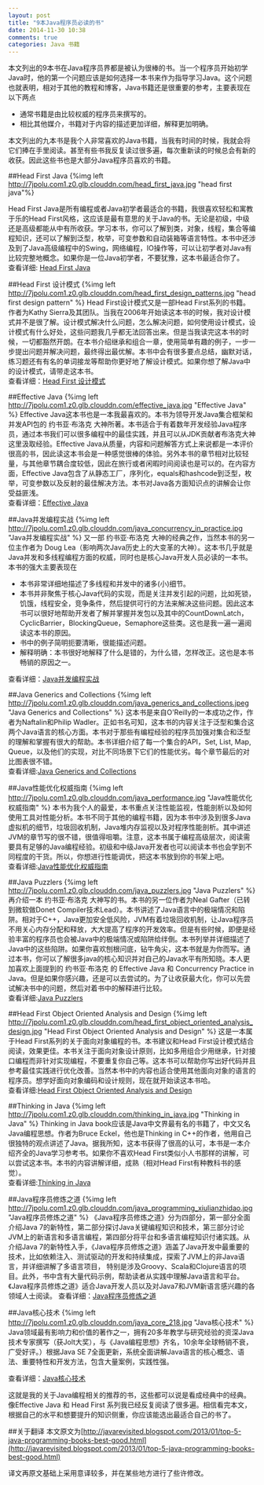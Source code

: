 ```yaml
---
layout: post
title: "9本Java程序员必读的书"
date: 2014-11-30 10:38
comments: true
categories: Java 书籍
---
```

本文列出的9本书在Java程序员界都是被认为很棒的书。当一个程序员开始初学Java时，他的第一个问题应该是如何选择一本书来作为指导学习Java。这个问题也就表明，相对于其他的教程和博客，Java书籍还是很重要的参考，主要表现在以下两点

  * 通常书籍是由比较权威的程序员来撰写的。
  * 相比其他媒介，书籍对于内容的描述更加详细，解释更加明确。

本文列出的九本书是我个人非常喜欢的Java书籍，当我有时间的时候，我就会将它们捧在手里阅读。甚至有些书我反复读过很多遍，每次重新读的时候总会有新的收获。因此这些书也是大部分Java程序员喜欢的书籍。
<!--more-->
##Head First Java
{%img left http://7jpolu.com1.z0.glb.clouddn.com/head_first_java.jpg "head first java"%}

Head First Java是所有编程或者Java初学者最适合的书籍，我很喜欢轻松和寓教于乐的Head First风格，这应该是最有意思的关于Java的书。无论是初级，中级还是高级都能从中有所收获。学习本书，你可以了解到类，对象，线程，集合等编程知识，还可以了解到泛型，枚举，可变参数和自动装箱等语言特性。本书中还涉及到了Java高级编程中的Swing，网络编程，IO操作等，可以让初学者对Java有比较完整地概念。如果你是一位Java初学者，不要犹豫，这本书最适合你了。  
查看详细: <a href="http://droidyue.com/redirect.html?name=head_first_java">Head First Java</a>

##Head First 设计模式
{%img left http://7jpolu.com1.z0.glb.clouddn.com/head_first_design_patterns.jpg "head first design pattern" %}
Head First设计模式又是一部Head First系列的书籍。作者为Kathy Sierra及其团队。当我在2006年开始读这本书的时候，我对设计模式并不是很了解。设计模式解决什么问题，怎么解决问题，如何使用设计模式，设计模式有什么好处，这些问题我几乎都无法回答出来。但是当我读完这本书的时候，一切都豁然开朗。在本书介绍继承和组合一章，使用简单有趣的例子，一步一步提出问题并解决问题，最终得出最优解。本书中会有很多要点总结，幽默对话，练习题还有有名的单词接龙等帮助你更好地了解设计模式。如果你想了解Java中的设计模式，请带走这本书。  
查看详细：<a class="post_inner_book" href="http://s.click.taobao.com/t?e=m%3D2%26s%3DD5IIyvgFZSEcQipKwQzePOeEDrYVVa64K7Vc7tFgwiHjf2vlNIV67tTKOtvPKYVp0e71iVTN2RzM3gYQjCL89vSdxyvKgR5IYpon8UCVSYZ0GNrqi8kpijO6srjmTjLExN8UT6ICNOqmyuUi%2FlucRcYl7w3%2FA2kb&pvid=10_113.47.252.231_2704592_1456055691563">Head First 设计模式</a>

##Effective Java
{%img left http://7jpolu.com1.z0.glb.clouddn.com/effective_java.jpg "Effective Java" %}
Effective Java这本书也是一本我最喜欢的。本书为领导开发Java集合框架和并发API包的 约书亚·布洛克 大神所著。本书适合于有着数年开发经验Java程序员，通过本书我们可以很多编程中的最佳实践，并且可以从JDK贡献者布洛克大神这里汲取经验。Effective Java从质量，内容和问题解答方式上来说都是一本评价很高的书，因此读这本书会是一种感觉很棒的体验。另外本书的章节相对比较轻量，与其他章节耦合度较低，因此在旅行或者闲暇时间阅读也是可以的。在内容方面，Effective Java包含了从静态工厂，序列化，equals和hashcode到泛型，枚举，可变参数以及反射的最佳解决方法。本书对Java各方面知识点的讲解会让你受益匪浅。  
查看详细：<a class="post_inner_book"  href="http://s.click.taobao.com/t?e=m%3D2%26s%3DM%2F%2Fk7s5V2wEcQipKwQzePOeEDrYVVa64K7Vc7tFgwiHjf2vlNIV67swiPgfYH0%2BZJhSgLssdd1bM3gYQjCL89vSdxyvKgR5IYpon8UCVSYZ0GNrqi8kpijO6srjmTjLExtba8YrXjUyzWVmiViZdl8Yl7w3%2FA2kb&pvid=10_113.47.252.231_385_1456055867856">Effective Java</a>

##Java并发编程实战
{%img left http://7jpolu.com1.z0.glb.clouddn.com/java_concurrency_in_practice.jpg  "Java并发编程实战" %}
又一部 约书亚·布洛克 大神的经典之作，当然本书的另一位主作者为 Doug Lea（影响两次Java历史上的大变革的大神）。这本书几乎就是Java并发和多线程编程方面的权威，同时也是核心Java开发人员必读的一本书。本书的强大主要表现在

  * 本书非常详细地描述了多线程和并发中的诸多(小)细节。
  * 本书并非聚焦于核心Java代码的实现，而是关注并发引起的问题，比如死锁，饥饿，线程安全，竞争条件，然后提供可行的方法来解决这些问题。因此这本书可以很好地帮助开发者了解并掌握并发包以及其中的CountDownLatch，CyclicBarrier，BlockingQueue，Semaphore这些类。这也是我一遍一遍阅读这本书的原因。
  * 书中的例子简明扼要清晰，很能描述问题。
  * 解释明确：本书很好地解释了什么是错的，为什么错，怎样改正。这也是本书畅销的原因之一。

查看详细：<a  class="post_inner_book" href="http://s.click.taobao.com/t?e=m%3D2%26s%3D9zjBepPdLlocQipKwQzePOeEDrYVVa64K7Vc7tFgwiHjf2vlNIV67vAHQxaWnrIYn7yqOUL3SI3M3gYQjCL89vSdxyvKgR5IYpon8UCVSYZ0GNrqi8kpijO6srjmTjLEd1cr9DJuEZ39aDZr7b1OzMYOae24fhW0&pvid=10_113.47.252.231_5729624_1456055897626">Java并发编程实战</a>

##Java Generics and Collections
{%img left http://7jpolu.com1.z0.glb.clouddn.com/java_generics_and_collections.jpeg  "Java Generics and Collections" %}
这本书是来自O'Reilly的一本成功之作，作者为Naftalin和Philip Wadler。正如书名可知，这本书的内容关注于泛型和集合这两个Java语言的核心方面。本书对于那些有编程经验的程序员加强对集合和泛型的理解和掌握有很大的帮助。本书详细介绍了每一个集合的API，Set, List, Map, Queue，以及他们的实现，对比不同场景下它们的性能优劣。每个章节最后的对比图表很不错。  
查看详细:<a  class="post_inner_book" href="http://s.click.taobao.com/t?e=m%3D2%26s%3DC6uvrj%2F5c1gcQipKwQzePOeEDrYVVa64K7Vc7tFgwiHjf2vlNIV67vAHQxaWnrIYoAgJVlbS%2FO%2FM3gYQjCL89vSdxyvKgR5IYpon8UCVSYY1K4SJwzmLi1UlN51eyT7c3Hxj0MD9aBnYpJM9%2FotbxsYOae24fhW0&pvid=10_113.47.252.231_5729442_1456056051522">Java Generics and Collections</a>

##Java性能优化权威指南
{%img left http://7jpolu.com1.z0.glb.clouddn.com/java_performance.jpg  "Java性能优化权威指南" %}
本书为我个人的最爱，本书重点关注性能监视，性能剖析以及如何使用工具对性能分析。本书不同于其他的编程书籍，因为本书中涉及到很多Java虚拟机的细节，垃圾回收机制，Java堆内存监视以及对程序性能剖析。其中讲述JVM的章节写的很不错，很值得咀嚼。注意，这本书属于编程高级层次，阅读需要具有足够的Java编程经验。初级和中级Java开发者也可以阅读本书也会学到不同程度的干货。所以，你想进行性能调优，把这本书放到你的书架上吧。  
查看详细:<a class="post_inner_book" href="http://s.click.taobao.com/t?e=m%3D2%26s%3DQCDPShHFCv8cQipKwQzePOeEDrYVVa64K7Vc7tFgwiHjf2vlNIV67hafR9vSCAKNUkCu4LW4fHXM3gYQjCL89vSdxyvKgR5IYpon8UCVSYZ0GNrqi8kpijO6srjmTjLEB%2FkOpC1og6XiU9NWWxh1C8YOae24fhW0&pvid=10_113.47.252.231_6331057_1456056083811">Java性能优化权威指南</a>

##Java Puzzlers
{%img left http://7jpolu.com1.z0.glb.clouddn.com/java_puzzlers.jpg "Java Puzzlers" %}
再介绍一本 约书亚·布洛克 大神写的书。本书的另一位作者为Neal Gafter（已转到微软做Donet Compiler技术Lead）。本书讲述了Java语言中的极端情况和陷阱。相对于C++，Java更加安全低风险，JVM有着垃圾回收机制，让Java程序员不用关心内存分配和释放，大大提高了程序的开发效率。但是有些时候，即便是经验丰富的程序员也会被Java中的极端情况或陷阱给绊倒。本书列举并详细描述了Java中的这些陷阱。如果你喜欢刨根问底，钻牛角尖，这本书就是为你而写。通过本书，你可以了解很多java的核心知识并对自己的Java水平有所知晓。本人更加喜欢上面提到的 约书亚·布洛克 的 Effective Java 和 Concurrency Practice in Java。但是如果你感兴趣，还是可以去尝试的。为了让收获最大化，你可以先尝试解决书中的问题，然后对着书中的解释进行比较。  
查看详细:<a class="post_inner_book" href="http://s.click.taobao.com/t?e=m%3D2%26s%3D%2BCfKssk764McQipKwQzePOeEDrYVVa64K7Vc7tFgwiHjf2vlNIV67hafR9vSCAKN%2B24pk81cuarM3gYQjCL89vSdxyvKgR5IYpon8UCVSYY1K4SJwzmLi1UlN51eyT7cSqY4X5xJp3dz4KubrOlXXMYOae24fhW0&pvid=10_113.47.252.231_5729518_1456056228081">Java Puzzlers</a>

##Head First Object Oriented Analysis and Design
{%img left http://7jpolu.com1.z0.glb.clouddn.com/head_first_object_oriented_analysis_design.jpg  "Head First Object Oriented Analysis and Design" %}
这是一本属于Head First系列的关于面向对象编程的书。本书建议和Head First设计模式结合阅读，效果更佳。本书关注于面向对象设计原则，比如多用组合少用继承，针对接口编程而非针对实现编程，不要重复你自己等。这本书可以帮助你写出好代码并且参考最佳实践进行优化改善。当然本书中的内容也适合使用其他面向对象的语言的程序员。想学好面向对象编码和设计规则，现在就开始读这本书哈。  
查看详细:<a class="post_inner_book" href="http://www.amazon.cn/gp/product/0596008678/ref=as_li_qf_sp_asin_il_tl?ie=UTF8&camp=536&creative=3200&creativeASIN=0596008678&linkCode=as2&tag=droidyue-23">Head First Object Oriented Analysis and Design</a>

##Thinking in Java
{%img left http://7jpolu.com1.z0.glb.clouddn.com/thinking_in_java.jpg  "Thinking in Java" %}
Thinking in Java book应该是Java中文界最有名的书籍了，中文又名 Java编程思想。作者为Bruce Eckel，他也是Thinking in C++的作者，他用自己很独特的观点讲述了Java。据我所知，这本书获得了很高的认可，本书是一本介绍齐全的Java学习参考书。如果你不喜欢Head First类似小人书那样的讲解，可以尝试这本书。本书的内容讲解详细，成熟（相对Head First有种教科书的感觉）。  
查看详细:<a class="post_inner_book" href="http://s.click.taobao.com/t?e=m%3D2%26s%3DW19q%2FQld%2BqAcQipKwQzePOeEDrYVVa64K7Vc7tFgwiHjf2vlNIV67uHRteLgFJTPNGaA%2Fv7qa0TM3gYQjCL89vSdxyvKgR5IYpon8UCVSYbId6jI%2FvQsc%2FwEfsjb1UU0un8y6hch%2F%2B42x1DdKGJVOcYl7w3%2FA2kb&pvid=10_113.47.252.231_2704594_1456056432920">Thinking in Java</a>

##Java程序员修炼之道
{%img left http://7jpolu.com1.z0.glb.clouddn.com/java_programming_xiulianzhidao.jpg  "Java程序员修炼之道" %}
《Java程序员修炼之道》分为四部分，第一部分全面介绍Java 7的新特性，第二部分探讨Java关键编程知识和技术，第三部分讨论JVM上的新语言和多语言编程，第四部分将平台和多语言编程知识付诸实践。从介绍Java 7的新特性入手，《Java程序员修炼之道》涵盖了Java开发中最重要的技术，比如依赖注入、测试驱动的开发和持续集成，探索了JVM上的非Java语言，并详细讲解了多语言项目， 特别是涉及Groovy、Scala和Clojure语言的项目。此外，书中含有大量代码示例，帮助读者从实践中理解Java语言和平台。《Java程序员修炼之道》适合Java开发人员以及对Java7和JVM新语言感兴趣的各领域人士阅读。
查看详细：<a class="post_inner_book" href="http://s.click.taobao.com/t?e=m%3D2%26s%3DJc%2BZejI1yx4cQipKwQzePOeEDrYVVa64K7Vc7tFgwiHjf2vlNIV67rtG%2FjzVojJEtTN3K9waqqjM3gYQjCL89vSdxyvKgR5IYpon8UCVSYZ0GNrqi8kpijO6srjmTjLEWaF%2F3YhMpw2dRuBDI%2FmoicYOae24fhW0&pvid=10_113.47.252.231_2700142_1456057886266">Java程序员修炼之道</a> 

##Java核心技术
{%img left http://7jpolu.com1.z0.glb.clouddn.com/java_core_218.jpg  "Java核心技术" %}
Java领域最有影响力和价值的著作之一，拥有20多年教学与研究经验的资深Java技术专家撰写（获Jolt大奖），与《Java编程思想》齐名，10余年全球畅销不衰，广受好评。）根据Java SE 7全面更新，系统全面讲解Java语言的核心概念、语法、重要特性和开发方法，包含大量案例，实践性强。

查看详细：<a class="post_inner_book" href="http://s.click.taobao.com/t?e=m%3D2%26s%3D3PQpRfR6usUcQipKwQzePOeEDrYVVa64K7Vc7tFgwiHjf2vlNIV67rtG%2FjzVojJEkJM98MoZX0jM3gYQjCL89vSdxyvKgR5IYpon8UCVSYbId6jI%2FvQsc%2FwEfsjb1UU0%2FJTX2VMUCHhSPU4K7o%2B6Q8YOae24fhW0&pvid=10_113.47.252.231_3451619_1456057943593">Java核心技术</a>

这就是我的关于Java编程相关的推荐的书，这些都可以说是看成经典中的经典。像Effective Java 和 Head First 系列我已经反复阅读了很多遍。相信看完本文，根据自己的水平和想要提升的知识侧重，你应该能选出最适合自己的书了。

##关于翻译
本文原文为[http://javarevisited.blogspot.com/2013/01/top-5-java-programming-books-best-good.html](http://javarevisited.blogspot.com/2013/01/top-5-java-programming-books-best-good.html)

译文再原文基础上采用意译较多，并在某些地方进行了些许修改。
